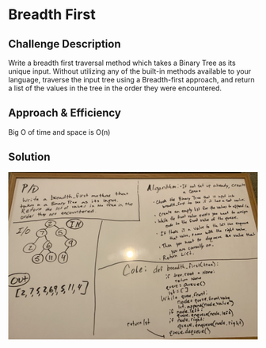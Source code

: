 # Breadth First

## Challenge Description
Write a breadth first traversal method which takes a Binary Tree as its unique input. Without utilizing any of the built-in methods available to your language, traverse the input tree using a Breadth-first approach, and return a list of the values in the tree in the order they were encountered.

## Approach & Efficiency
Big O of time and space is O(n)

## Solution
![breadth_first](/assets/breadth_first.png)